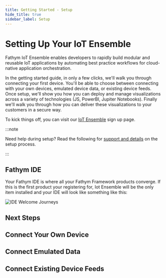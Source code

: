 ```yaml
---
title: Getting Started - Setup
hide_title: true
sidebar_label: Setup
---
```


# Setting Up Your IoT Ensemble

Fathym IoT Ensemble enables developers to rapidly build modular and reusable IoT applications by automating best practice workflows for cloud-native application orchestration.

In the getting started guide, in only a few clicks, we'll walk you through connecting your first device.  You'll be able to choose between connecting with your own devices, emulated device data, or existing device feeds.  Once setup, we'll show you how you can deploy and manage visualizations across a variety of technologies (JS, PowerBI, Jupiter Notebooks).  Finally we'll walk you through how you can deliver these visualizations to your customers in a secure way.  

To kick things off, you can visit our [IoT Ensemble](https://www.fathym-it.com/iot) sign up page.

:::note

Need help during setup?  Read the following for [support and details](for-devs/iot-setup-explained) on the setup process.

:::

## Fathym IDE

Your Fathym IDE is where all your Fathym Framework products converge.  If this is the first product your registering for, Iot Ensemble will be the only item installed and your IDE will look like something like this:

![IDE Welcome Journeys](/img/screenshots/ide-welcome-journeys.png)

## Next Steps

## Connect Your Own Device

## Connect Emulated Data

## Connect Existing Device Feeds
